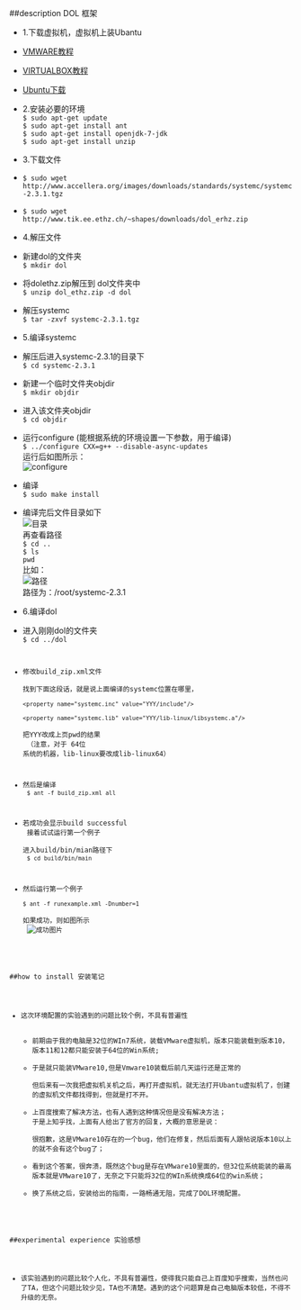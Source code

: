 ##description DOL 框架
- 1.下载虚拟机，虚拟机上装Ubantu
 - [VMWARE教程](http://jingyan.baidu.com/article/0320e2c1ef9f6c1b87507bf6.html)
 - [VIRTUALBOX教程](http://jingyan.baidu.com/article/cdddd41c5eea3153ca00e160.html)
 - [Ubuntu下载](http://www.ubuntu.com/download/desktop)
- 2.安装必要的环境<br>
   `$ sudo apt-get update`<br>
   `$ sudo apt-get install ant`<br>
   `$ sudo apt-get install openjdk-7-jdk`<br>
   `$ sudo apt-get install unzip`<br>

- 3.下载文件<br>
 - `$ sudo wget http://www.accellera.org/images/downloads/standards/systemc/systemc-2.3.1.tgz`<br>
 - `$ sudo wget http://www.tik.ee.ethz.ch/~shapes/downloads/dol_erhz.zip`<br>

- 4.解压文件<br>
 - 新建dol的文件夹 <br>
    `$ mkdir dol`
 - 将dolethz.zip解压到 dol文件夹中<br>
    `$ unzip dol_ethz.zip -d dol`
 - 解压systemc<br>
    `$ tar -zxvf systemc-2.3.1.tgz`

- 5.编译systemc<br>
 - 解压后进入systemc-2.3.1的目录下<br>
   `$ cd systemc-2.3.1`
 - 新建一个临时文件夹objdir<br>
   `$ mkdir objdir`
 - 进入该文件夹objdir<br>
   `$ cd objdir`
 - 运行configure (能根据系统的环境设置一下参数，用于编译)<br>
   `$ ../configure CXX=g++ --disable-async-updates`<br>
   运行后如图所示：<br>
   ![configure](https://cl.ly/2F431s2P1d2U)
 - 编译<br>
   `$ sudo make install`
 - 编译完后文件目录如下<br>
   ![目录](https://cl.ly/1Y1T27442P2H)<br>
   再查看路径<br>
   `$ cd ..  `      
   `$ ls`<br>
   `pwd`<br>
    比如：<br>
	![路径](https://cl.ly/0X0x473y200x)<br>
    路径为：/root/systemc-2.3.1
- 6.编译dol<br>
 - 进入刚刚dol的文件夹<br>
           <code>$ cd ../dol
 - 修改build_zip.xml文件<br>
   找到下面这段话，就是说上面编译的systemc位置在哪里，<br>
   `<property name="systemc.inc" value="YYY/include"/>`<br>
   `<property name="systemc.lib" value="YYY/lib-linux/libsystemc.a"/>`<br>
   把YYY改成上页pwd的结果<br>
  （注意，对于  64位 系统的机器，lib-linux要改成lib-linux64）
 - 然后是编译<br>
   `$ ant -f build_zip.xml all`
 - 若成功会显示build successful<br>
   接着试试运行第一个例子<br>
   进入build/bin/mian路径下<br>
   `$ cd build/bin/main`
 - 然后运行第一个例子<br>
   `$ ant -f runexample.xml -Dnumber=1`<br>
   如果成功，则如图所示<br>
	![成功图片](https://cl.ly/1l2U2X2e1g1M)<br>

##how to install 安装笔记
 - 这次环境配置的实验遇到的问题比较个例，不具有普遍性<br>
   - 前期由于我的电脑是32位的WIn7系统，装载VMware虚拟机，版本只能装载到版本10，版本11和12都只能安装于64位的Win系统;
   - 于是就只能装VMware10,但是Vmware10装载后前几天运行还是正常的<br>
     但后来有一次我把虚拟机关机之后，再打开虚拟机，就无法打开Ubantu虚拟机了，创建的虚拟机文件都找得到，但就是打不开。
   - 上百度搜索了解决方法，也有人遇到这种情况但是没有解决方法；<br>于是上知乎找，上面有人给出了官方的回复，大概的意思是说：<br>
   很抱歉，这是VMware10存在的一个bug，他们在修复，然后后面有人跟帖说版本10以上的就不会有这个bug了；
   - 看到这个答案，很奔溃，既然这个bug是存在VMware10里面的，但32位系统能装的最高版本就是VMware10了，无奈之下只能将32位的WIn系统换成64位的win系统；<br>
   - 换了系统之后，安装给出的指南，一路畅通无阻，完成了DOL环境配置。
    
##experimental experience 实验感想
- 该实验遇到的问题比较个人化，不具有普遍性，使得我只能自己上百度知乎搜索，当然也问了TA，但这个问题比较少见，TA也不清楚。遇到的这个问题算是自己电脑版本较低，不得不升级的无奈。